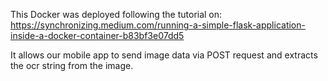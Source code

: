 This Docker was deployed following the tutorial on: https://synchronizing.medium.com/running-a-simple-flask-application-inside-a-docker-container-b83bf3e07dd5

It allows our mobile app to send image data via POST request and extracts the ocr string from the image.
